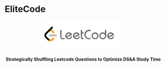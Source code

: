# EliteCode
<p align="center">
  <img src="static/leetcode.png" width="250"/>
<h4 align="center">Strategically Shuffling Leetcode Questions to Optimize DS&A Study Time</h4>
</p>
